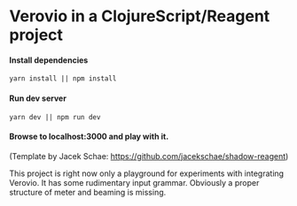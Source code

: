 # Verovio in a ClojureScript/Reagent project

#### Install dependencies
```shell
yarn install || npm install
```

#### Run dev server
```shell
yarn dev || npm run dev
```
#### Browse to localhost:3000 and play with it.

(Template by Jacek Schae: https://github.com/jacekschae/shadow-reagent)

This project is right now only a playground for experiments with integrating Verovio.
It has some rudimentary input grammar. Obviously a proper structure of meter and beaming is missing.

